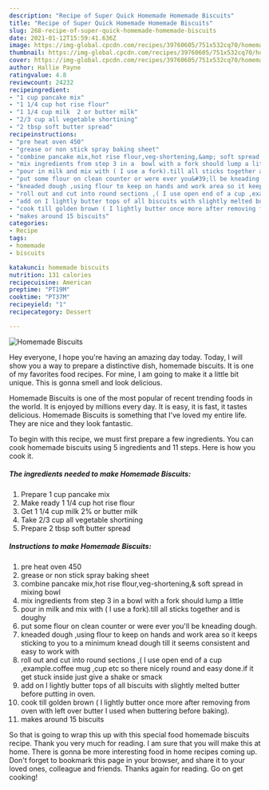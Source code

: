 ```yaml
---
description: "Recipe of Super Quick Homemade Homemade Biscuits"
title: "Recipe of Super Quick Homemade Homemade Biscuits"
slug: 268-recipe-of-super-quick-homemade-homemade-biscuits
date: 2021-01-12T15:59:41.636Z
image: https://img-global.cpcdn.com/recipes/39760605/751x532cq70/homemade-biscuits-recipe-main-photo.jpg
thumbnail: https://img-global.cpcdn.com/recipes/39760605/751x532cq70/homemade-biscuits-recipe-main-photo.jpg
cover: https://img-global.cpcdn.com/recipes/39760605/751x532cq70/homemade-biscuits-recipe-main-photo.jpg
author: Hallie Payne
ratingvalue: 4.8
reviewcount: 24232
recipeingredient:
- "1 cup pancake mix"
- "1 1/4 cup hot rise flour"
- "1 1/4 cup milk  2 or butter milk"
- "2/3 cup all vegetable shortining"
- "2 tbsp soft butter spread"
recipeinstructions:
- "pre heat oven 450"
- "grease or non stick spray baking sheet"
- "combine pancake mix,hot rise flour,veg-shortening,&amp; soft spread in mixing bowl"
- "mix ingredients from step 3 in a  bowl with a fork should lump a little"
- "pour in milk and mix with ( I use a fork).till all sticks together and is doughy"
- "put some flour on clean counter or were ever you&#39;ll be kneading  dough."
- "kneaded dough ,using flour to keep on hands and work area so it keeps sticking to you to a minimum knead dough till it seems consistent and easy to work with"
- "roll out and cut into round sections ,( I use open end of a cup ,example.coffee mug ,cup etc so there nicely round and easy done.if it get stuck inside just give a shake or smack"
- "add on I lightly butter tops of all biscuits with slightly melted butter before putting in oven."
- "cook till golden brown ( I lightly butter once more after removing from oven with left over butter I used when buttering before baking)."
- "makes around 15 biscuits"
categories:
- Recipe
tags:
- homemade
- biscuits

katakunci: homemade biscuits 
nutrition: 131 calories
recipecuisine: American
preptime: "PT19M"
cooktime: "PT37M"
recipeyield: "1"
recipecategory: Dessert

---
```



![Homemade Biscuits](https://img-global.cpcdn.com/recipes/39760605/751x532cq70/homemade-biscuits-recipe-main-photo.jpg)

Hey everyone, I hope you're having an amazing day today. Today, I will show you a way to prepare a distinctive dish, homemade biscuits. It is one of my favorites food recipes. For mine, I am going to make it a little bit unique. This is gonna smell and look delicious.



Homemade Biscuits is one of the most popular of recent trending foods in the world. It is enjoyed by millions every day. It is easy, it is fast, it tastes delicious. Homemade Biscuits is something that I've loved my entire life. They are nice and they look fantastic.


To begin with this recipe, we must first prepare a few ingredients. You can cook homemade biscuits using 5 ingredients and 11 steps. Here is how you cook it.

<!--inarticleads1-->

##### The ingredients needed to make Homemade Biscuits:

1. Prepare 1 cup pancake mix
1. Make ready 1 1/4 cup hot rise flour
1. Get 1 1/4 cup milk  2% or butter milk
1. Take 2/3 cup all vegetable shortining
1. Prepare 2 tbsp soft butter spread




<!--inarticleads2-->

##### Instructions to make Homemade Biscuits:

1. pre heat oven 450
1. grease or non stick spray baking sheet
1. combine pancake mix,hot rise flour,veg-shortening,&amp; soft spread in mixing bowl
1. mix ingredients from step 3 in a  bowl with a fork should lump a little
1. pour in milk and mix with ( I use a fork).till all sticks together and is doughy
1. put some flour on clean counter or were ever you&#39;ll be kneading  dough.
1. kneaded dough ,using flour to keep on hands and work area so it keeps sticking to you to a minimum knead dough till it seems consistent and easy to work with
1. roll out and cut into round sections ,( I use open end of a cup ,example.coffee mug ,cup etc so there nicely round and easy done.if it get stuck inside just give a shake or smack
1. add on I lightly butter tops of all biscuits with slightly melted butter before putting in oven.
1. cook till golden brown ( I lightly butter once more after removing from oven with left over butter I used when buttering before baking).
1. makes around 15 biscuits




So that is going to wrap this up with this special food homemade biscuits recipe. Thank you very much for reading. I am sure that you will make this at home. There is gonna be more interesting food in home recipes coming up. Don't forget to bookmark this page in your browser, and share it to your loved ones, colleague and friends. Thanks again for reading. Go on get cooking!
